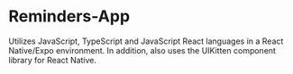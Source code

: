 # Reminders-App
Utilizes JavaScript, TypeScript and JavaScript React languages in a React Native/Expo environment. In addition, also uses the UIKitten component library for React Native.
